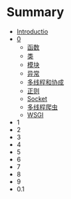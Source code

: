 # Summary

* [Introductio](README.md)
* [0](0.md)
  * [函数](0/01.md)
  * [类](0/02.md)
  * [模块](0/03.md)
  * [异常](0/04.md)
  * [多线程和协成](0/05.md)
  * [正则](0/06.md)
  * [Socket](0/07.md)
  * [多线程爬虫](0/08.md)
  * [WSGI](0/09.md)
* 1
* 2
* 3
* 4
* 5
* 6
* 7
* 8
* 9
* 0.1

